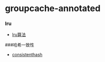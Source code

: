 # groupcache-annotated

### lru
* [lru算法](https://github.com/friendlyhank/groupcache-annotated/tree/master/lru)

###哈希一致性
* [consistenthash](https://github.com/friendlyhank/groupcache-annotated/tree/master/consistenthash)

    